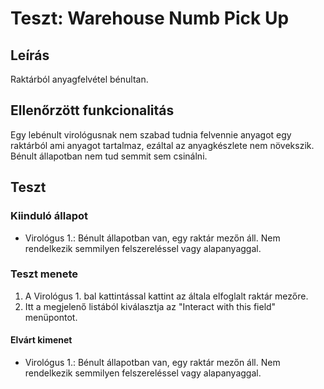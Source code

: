 # Teszt: Warehouse Numb Pick Up

## Leírás

Raktárból anyagfelvétel bénultan.

## Ellenőrzött funkcionalitás

Egy lebénult virológusnak nem szabad tudnia felvennie anyagot egy raktárból ami anyagot tartalmaz, ezáltal az anyagkészlete nem növekszik. Bénult állapotban nem tud semmit sem csinálni.

## Teszt

### Kiinduló állapot

- Virológus 1.: Bénult állapotban van, egy raktár mezőn áll. Nem rendelkezik semmilyen felszereléssel vagy alapanyaggal.

### Teszt menete

1. A Virológus 1. bal kattintással kattint az általa elfoglalt raktár mezőre.
2. Itt a megjelenő listából kiválasztja az "Interact with this field" menüpontot.

#### Elvárt kimenet

- Virológus 1.: Bénult állapotban van, egy raktár mezőn áll. Nem rendelkezik semmilyen felszereléssel vagy alapanyaggal.
